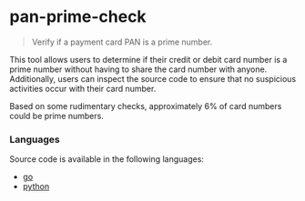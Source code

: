 # pan-prime-check
> Verify if a payment card PAN is a prime number.

This tool allows users to determine if their credit or debit card number 
is a prime number without having to share the card number with anyone. 
Additionally, users can inspect the source code to ensure that no suspicious activities occur with their card number. 

Based on some rudimentary checks, approximately 6% of card numbers could be prime numbers.

### Languages

Source code is available in the following languages:

- [go](./go/README.md)
- [python](./python/README.md)
